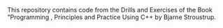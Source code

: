 This repository contains code from the Drills and Exercises of the Book "Programming , Principles and Practice Using C++ by Bjarne Stroustrup.
